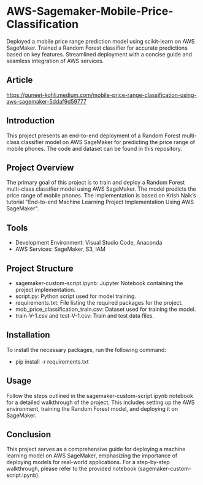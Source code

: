 # AWS-Sagemaker-Mobile-Price-Classification
Deployed a mobile price range prediction model using scikit-learn on AWS SageMaker. Trained a Random Forest classifier for accurate predictions based on key features. Streamlined deployment with a concise guide and seamless integration of AWS services.
## Article
https://guneet-kohli.medium.com/mobile-price-range-classification-using-aws-sagemaker-5ddaf9d59777


## Introduction
This project presents an end-to-end deployment of a Random Forest multi-class classifier model on AWS SageMaker for predicting the price range of mobile phones. The code and dataset can be found in this repository.

##  Project Overview
The primary goal of this project is to train and deploy a Random Forest multi-class classifier model using AWS SageMaker. The model predicts the price range of mobile phones. The implementation is based on Krish Naik’s tutorial "End-to-end Machine Learning Project Implementation Using AWS SageMaker". 
##  Tools
* Development Environment: Visual Studio Code, Anaconda
* AWS Services: SageMaker, S3, IAM
## Project Structure
* sagemaker-custom-script.ipynb: Jupyter Notebook containing the project implementation.
* script.py: Python script used for model training.
* requirements.txt: File listing the required packages for the project.
* mob_price_classification_train.csv: Dataset used for training the model.
* train-V-1.csv and test-V-1.csv: Train and test data files.
## Installation
To install the necessary packages, run the following command:
* pip install -r requirements.txt
## Usage
Follow the steps outlined in the sagemaker-custom-script.ipynb notebook for a detailed walkthrough of the project. This includes setting up the AWS environment, training the Random Forest model, and deploying it on SageMaker.

## Conclusion
This project serves as a comprehensive guide for deploying a machine learning model on AWS SageMaker, emphasizing the importance of deploying models for real-world applications. For a step-by-step walkthrough, please refer to the provided notebook (sagemaker-custom-script.ipynb).
